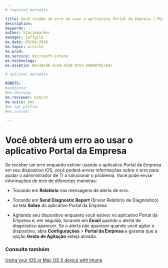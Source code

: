 ```yaml
---
# required metadata

title: Você recebe um erro ao usar o aplicativo Portal da Empresa | Microsoft Intune
description:
keywords:
author: Staciebarker
manager: jeffgilb
ms.date: 05/04/2016
ms.topic: article
ms.prod:
ms.service: microsoft-intune
ms.technology:
ms.assetid: 09cd4ed6-1ce4-4530-9753-59808f01c6d7

# optional metadata

ROBOTS:
#audience:
#ms.devlang:
ms.reviewer: esmich
ms.suite: ems
#ms.tgt_pltfrm:
#ms.custom:

---
```



# Você obterá um erro ao usar o aplicativo Portal da Empresa

Se receber um erro enquanto estiver usando o aplicativo Portal da Empresa em seu dispositivo iOS, você poderá enviar informações sobre o erro para ajudar o administrador de TI a solucionar o problema. Você pode enviar informações de erro de diferentes maneiras:

-   Tocando em **Relatório** nas mensagens de alerta de erro.

-   Tocando em **Send Diagnostic Report** (Enviar Relatório de Diagnóstico) na tela **Sobre** do aplicativo Portal da Empresa

-   Agitando seu dispositivo enquanto você estiver no aplicativo Portal da Empresa e, em seguida, tocando em **Email** quando o alerta de diagnóstico aparecer. Se o alerta não aparecer quando você agitar o dispositivo, abra **Configurações** &gt; **Portal da Empresa** e garanta que a opção **Gesto de Agitação** esteja ativada.


### Consulte também
[Using your iOS or Mac OS X device with Intune](using-your-ios-or-mac-os-x-device-with-intune.md)

<!--HONumber=Jun16_HO1-->


